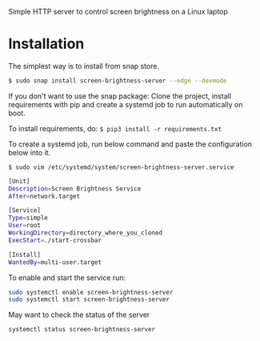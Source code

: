 Simple HTTP server to control screen brightness on a Linux laptop

# Installation

The simplest way is to install from snap store.
```bash
$ sudo snap install screen-brightness-server --edge --devmode
```

If you don't want to use the snap package:
Clone the project, install requirements with pip
and create a systemd job to run automatically on boot.

To install requirements, do:
`$ pip3 install -r requirements.txt`

To create a systemd job, run below command and paste the configuration below into it.

```
$ sudo vim /etc/systemd/system/screen-brightness-server.service
```

```bash
[Unit]
Description=Screen Brightness Service
After=network.target

[Service]
Type=simple
User=root
WorkingDirectory=directory_where_you_cloned
ExecStart=./start-crossbar

[Install]
WantedBy=multi-user.target
```

To enable and start the service run:
```bash
sudo systemctl enable screen-brightness-server
sudo systemctl start screen-brightness-server
```

May want to check the status of the server
```bash
systemctl status screen-brightness-server
```
